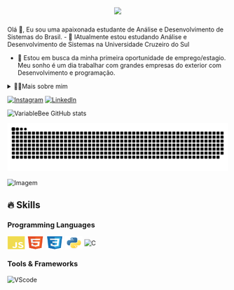 <!--título-->


<h1 align="center">
<img src="https://readme-typing-svg.herokuapp.com/?font=Righteous&size=35&center=true&vCenter=true&width=500&height=70&duration=4000&lines=olá!+👋;+me+chamo+Manuela!;" />
</h1>

<!-- Presentation -->
<p>
  Olá 👋, Eu sou uma apaixonada estudante de Análise e Desenvolvimento de Sistemas do Brasil.
  - 🌱 IAtualmente estou estudando Análise e Desenvolvimento de Sistemas na Universidade Cruzeiro do Sul

  - 🔭 Estou em busca da minha primeira oportunidade de emprego/estagio. Meu sonho é um dia trabalhar com grandes empresas do exterior com Desenvolvimento e programação.
</p>

<!-- Dropdown -->
<details>
  <summary>👨‍💻Mais sobre mim</summary>

  - 💬 Tenho 18 anos e atualmente moro no Brasil. Tenho conhecimento de escrita e fala intermediaria em ingles e espanhol e tenho experiência com desenvolvimento web, meus conhecimentos estão em torno de Front-End: Tenho conhecimentos práticos em tecnologias e ferramentas essenciais de front-end, como HTML, CSS e JavaScript. 
Back-End: Possuo uma base sólida em desenvolvimento back-end com conhecimento em linguagens como Python, JavaScript (Node.js) ou Java. Atualmente estou Cursando o Ensino Superior em Análise e desenvolvimento de sistemas com o onjetivo de me tornar uma desenvolvedora renomada nacionalmente e com oportunidades para trabalhos no exterior. Seguir esse sonho me ajudou a desenvolver habilidades importantes como criatividade, comunicação e praticidade na resolução de problemas.

  - ⚡ Gosto de ler, seja um bom livro, mangá ou quadrinhos, além de assistir filmes e jogar! Acredito que nossos interesses pessoais contribuem para uma percepção mais apurada das coisas e para a resolução de problemas. \o/
</details>

<!-- Links -->
[![Instagram](https://img.shields.io/badge/Instagram-E4405F?style=for-the-badge&logo=instagram&logoColor=white)](https://www.instagram.com/wo0xsun/)
[![LinkedIn](https://img.shields.io/badge/LinkedIn-0077B5?style=for-the-badge&logo=linkedin&logoColor=white)](www.linkedin.com/in/manuelaisalgado)
<!-- GithubStats -->
![VariableBee GitHub stats](https://github-readme-stats.vercel.app/api?username=variablebee&show_icons=true&theme=gotham)

 <!--- snake --->

 <img src="https://raw.githubusercontent.com/ManuelaSalgado-sketch/ManuelaSalgado-sketch/output/snake.svg" alt="Snake animation" />  



<!-- GIF -->
<p align="left">
  <img align="center" src="https://github.com/VariableBee/VariableBee/assets/77739311/4e9f41af-6b57-49a7-b15a-74322e96b4d7" alt="Imagem">
</p>

## 🔥 Skills
<!-- Skills: Programming Languages -->
  <div style="flex-basis: 48%;">
    <h3>Programming Languages</h3>
    <img align="center" alt="Js" height="30" width="40" src="https://raw.githubusercontent.com/devicons/devicon/master/icons/javascript/javascript-plain.svg">
    <img align="center" alt="HTML" height="30" width="40" src="https://raw.githubusercontent.com/devicons/devicon/master/icons/html5/html5-original.svg">
    <img align="center" alt="CSS" height="30" width="40" src="https://raw.githubusercontent.com/devicons/devicon/master/icons/css3/css3-original.svg">
    <img align="center" alt="Python" height="30" width="40" src="https://raw.githubusercontent.com/devicons/devicon/master/icons/python/python-original.svg">
    <img align="center" alt="C" height="30" width="40" src="https://cdn.jsdelivr.net/gh/devicons/devicon/icons/c/c-original.svg">
  </div>
  
  <!-- Skills: Tools & Frameworks -->
  <div style="flex-basis: 48%;">
    <h3>Tools & Frameworks</h3>
    <img align="center" alt="VScode" height="30" width="40" src="https://cdn.jsdelivr.net/gh/devicons/devicon/icons/vscode/vscode-original.svg">

  
